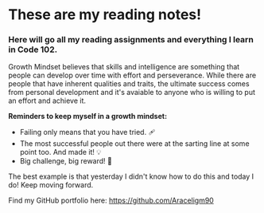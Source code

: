 # These are my reading notes!

### Here will go all my reading assignments and everything I learn in Code 102. 

Growth Mindset believes that skills and intelligence are something that people can develop over time with effort and perseverance. While there are people that have inherent qualities and traits, the ultimate success comes from personal development and it's avaiable to anyone who is willing to put an effort and achieve it. 

**Reminders to keep myself in a growth mindset:** 

- Failing only means that you have tried. :adhesive_bandage:
- The most successful people out there were at the sarting line at some point too. And made it! :bulb:
- Big challenge, big reward! :muscle:

The best example is that yesterday I didn't know how to do this and today I do! Keep moving forward. 

Find my GitHub portfolio here: https://github.com/Araceligm90

